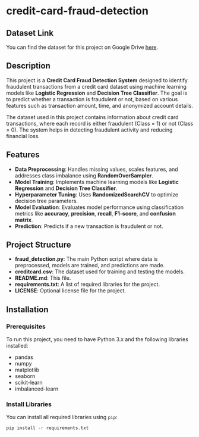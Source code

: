 # credit-card-fraud-detection

## Dataset Link

You can find the dataset for this project on Google Drive [here]([https://drive.google.com/file/d/1WLZyKSL3CLeGZ6k2Py41UWQ6gT1AdDQt/view?usp=drive_link]).


## Description

This project is a **Credit Card Fraud Detection System** designed to identify fraudulent transactions from a credit card dataset using machine learning models like **Logistic Regression** and **Decision Tree Classifier**. The goal is to predict whether a transaction is fraudulent or not, based on various features such as transaction amount, time, and anonymized account details.

The dataset used in this project contains information about credit card transactions, where each record is either fraudulent (Class = 1) or not (Class = 0). The system helps in detecting fraudulent activity and reducing financial loss.

## Features

- **Data Preprocessing**: Handles missing values, scales features, and addresses class imbalance using **RandomOverSampler**.
- **Model Training**: Implements machine learning models like **Logistic Regression** and **Decision Tree Classifier**.
- **Hyperparameter Tuning**: Uses **RandomizedSearchCV** to optimize decision tree parameters.
- **Model Evaluation**: Evaluates model performance using classification metrics like **accuracy**, **precision**, **recall**, **F1-score**, and **confusion matrix**.
- **Prediction**: Predicts if a new transaction is fraudulent or not.

## Project Structure

- **fraud_detection.py**: The main Python script where data is preprocessed, models are trained, and predictions are made.
- **creditcard.csv**: The dataset used for training and testing the models.
- **README.md**: This file.
- **requirements.txt**: A list of required libraries for the project.
- **LICENSE**: Optional license file for the project.

## Installation

### Prerequisites

To run this project, you need to have Python 3.x and the following libraries installed:

- pandas
- numpy
- matplotlib
- seaborn
- scikit-learn
- imbalanced-learn
  

### Install Libraries

You can install all required libraries using `pip`:

```bash
pip install -r requirements.txt

